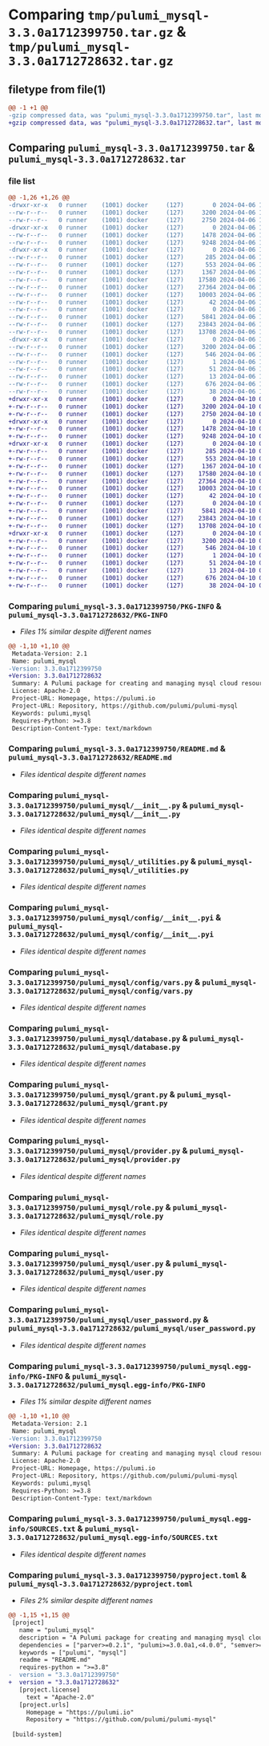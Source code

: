 # Comparing `tmp/pulumi_mysql-3.3.0a1712399750.tar.gz` & `tmp/pulumi_mysql-3.3.0a1712728632.tar.gz`

## filetype from file(1)

```diff
@@ -1 +1 @@
-gzip compressed data, was "pulumi_mysql-3.3.0a1712399750.tar", last modified: Sat Apr  6 10:46:09 2024, max compression
+gzip compressed data, was "pulumi_mysql-3.3.0a1712728632.tar", last modified: Wed Apr 10 06:02:11 2024, max compression
```

## Comparing `pulumi_mysql-3.3.0a1712399750.tar` & `pulumi_mysql-3.3.0a1712728632.tar`

### file list

```diff
@@ -1,26 +1,26 @@
-drwxr-xr-x   0 runner    (1001) docker     (127)        0 2024-04-06 10:46:09.601547 pulumi_mysql-3.3.0a1712399750/
--rw-r--r--   0 runner    (1001) docker     (127)     3200 2024-04-06 10:46:09.601547 pulumi_mysql-3.3.0a1712399750/PKG-INFO
--rw-r--r--   0 runner    (1001) docker     (127)     2750 2024-04-06 10:46:02.000000 pulumi_mysql-3.3.0a1712399750/README.md
-drwxr-xr-x   0 runner    (1001) docker     (127)        0 2024-04-06 10:46:09.597547 pulumi_mysql-3.3.0a1712399750/pulumi_mysql/
--rw-r--r--   0 runner    (1001) docker     (127)     1478 2024-04-06 10:46:02.000000 pulumi_mysql-3.3.0a1712399750/pulumi_mysql/__init__.py
--rw-r--r--   0 runner    (1001) docker     (127)     9248 2024-04-06 10:46:02.000000 pulumi_mysql-3.3.0a1712399750/pulumi_mysql/_utilities.py
-drwxr-xr-x   0 runner    (1001) docker     (127)        0 2024-04-06 10:46:09.601547 pulumi_mysql-3.3.0a1712399750/pulumi_mysql/config/
--rw-r--r--   0 runner    (1001) docker     (127)      285 2024-04-06 10:46:02.000000 pulumi_mysql-3.3.0a1712399750/pulumi_mysql/config/__init__.py
--rw-r--r--   0 runner    (1001) docker     (127)      553 2024-04-06 10:46:02.000000 pulumi_mysql-3.3.0a1712399750/pulumi_mysql/config/__init__.pyi
--rw-r--r--   0 runner    (1001) docker     (127)     1367 2024-04-06 10:46:02.000000 pulumi_mysql-3.3.0a1712399750/pulumi_mysql/config/vars.py
--rw-r--r--   0 runner    (1001) docker     (127)    17580 2024-04-06 10:46:02.000000 pulumi_mysql-3.3.0a1712399750/pulumi_mysql/database.py
--rw-r--r--   0 runner    (1001) docker     (127)    27364 2024-04-06 10:46:02.000000 pulumi_mysql-3.3.0a1712399750/pulumi_mysql/grant.py
--rw-r--r--   0 runner    (1001) docker     (127)    10003 2024-04-06 10:46:02.000000 pulumi_mysql-3.3.0a1712399750/pulumi_mysql/provider.py
--rw-r--r--   0 runner    (1001) docker     (127)       42 2024-04-06 10:46:02.000000 pulumi_mysql-3.3.0a1712399750/pulumi_mysql/pulumi-plugin.json
--rw-r--r--   0 runner    (1001) docker     (127)        0 2024-04-06 10:46:02.000000 pulumi_mysql-3.3.0a1712399750/pulumi_mysql/py.typed
--rw-r--r--   0 runner    (1001) docker     (127)     5841 2024-04-06 10:46:02.000000 pulumi_mysql-3.3.0a1712399750/pulumi_mysql/role.py
--rw-r--r--   0 runner    (1001) docker     (127)    23843 2024-04-06 10:46:02.000000 pulumi_mysql-3.3.0a1712399750/pulumi_mysql/user.py
--rw-r--r--   0 runner    (1001) docker     (127)    13708 2024-04-06 10:46:02.000000 pulumi_mysql-3.3.0a1712399750/pulumi_mysql/user_password.py
-drwxr-xr-x   0 runner    (1001) docker     (127)        0 2024-04-06 10:46:09.601547 pulumi_mysql-3.3.0a1712399750/pulumi_mysql.egg-info/
--rw-r--r--   0 runner    (1001) docker     (127)     3200 2024-04-06 10:46:09.000000 pulumi_mysql-3.3.0a1712399750/pulumi_mysql.egg-info/PKG-INFO
--rw-r--r--   0 runner    (1001) docker     (127)      546 2024-04-06 10:46:09.000000 pulumi_mysql-3.3.0a1712399750/pulumi_mysql.egg-info/SOURCES.txt
--rw-r--r--   0 runner    (1001) docker     (127)        1 2024-04-06 10:46:09.000000 pulumi_mysql-3.3.0a1712399750/pulumi_mysql.egg-info/dependency_links.txt
--rw-r--r--   0 runner    (1001) docker     (127)       51 2024-04-06 10:46:09.000000 pulumi_mysql-3.3.0a1712399750/pulumi_mysql.egg-info/requires.txt
--rw-r--r--   0 runner    (1001) docker     (127)       13 2024-04-06 10:46:09.000000 pulumi_mysql-3.3.0a1712399750/pulumi_mysql.egg-info/top_level.txt
--rw-r--r--   0 runner    (1001) docker     (127)      676 2024-04-06 10:46:02.000000 pulumi_mysql-3.3.0a1712399750/pyproject.toml
--rw-r--r--   0 runner    (1001) docker     (127)       38 2024-04-06 10:46:09.601547 pulumi_mysql-3.3.0a1712399750/setup.cfg
+drwxr-xr-x   0 runner    (1001) docker     (127)        0 2024-04-10 06:02:11.469155 pulumi_mysql-3.3.0a1712728632/
+-rw-r--r--   0 runner    (1001) docker     (127)     3200 2024-04-10 06:02:11.469155 pulumi_mysql-3.3.0a1712728632/PKG-INFO
+-rw-r--r--   0 runner    (1001) docker     (127)     2750 2024-04-10 06:02:05.000000 pulumi_mysql-3.3.0a1712728632/README.md
+drwxr-xr-x   0 runner    (1001) docker     (127)        0 2024-04-10 06:02:11.469155 pulumi_mysql-3.3.0a1712728632/pulumi_mysql/
+-rw-r--r--   0 runner    (1001) docker     (127)     1478 2024-04-10 06:02:05.000000 pulumi_mysql-3.3.0a1712728632/pulumi_mysql/__init__.py
+-rw-r--r--   0 runner    (1001) docker     (127)     9248 2024-04-10 06:02:05.000000 pulumi_mysql-3.3.0a1712728632/pulumi_mysql/_utilities.py
+drwxr-xr-x   0 runner    (1001) docker     (127)        0 2024-04-10 06:02:11.469155 pulumi_mysql-3.3.0a1712728632/pulumi_mysql/config/
+-rw-r--r--   0 runner    (1001) docker     (127)      285 2024-04-10 06:02:05.000000 pulumi_mysql-3.3.0a1712728632/pulumi_mysql/config/__init__.py
+-rw-r--r--   0 runner    (1001) docker     (127)      553 2024-04-10 06:02:05.000000 pulumi_mysql-3.3.0a1712728632/pulumi_mysql/config/__init__.pyi
+-rw-r--r--   0 runner    (1001) docker     (127)     1367 2024-04-10 06:02:05.000000 pulumi_mysql-3.3.0a1712728632/pulumi_mysql/config/vars.py
+-rw-r--r--   0 runner    (1001) docker     (127)    17580 2024-04-10 06:02:05.000000 pulumi_mysql-3.3.0a1712728632/pulumi_mysql/database.py
+-rw-r--r--   0 runner    (1001) docker     (127)    27364 2024-04-10 06:02:05.000000 pulumi_mysql-3.3.0a1712728632/pulumi_mysql/grant.py
+-rw-r--r--   0 runner    (1001) docker     (127)    10003 2024-04-10 06:02:05.000000 pulumi_mysql-3.3.0a1712728632/pulumi_mysql/provider.py
+-rw-r--r--   0 runner    (1001) docker     (127)       42 2024-04-10 06:02:05.000000 pulumi_mysql-3.3.0a1712728632/pulumi_mysql/pulumi-plugin.json
+-rw-r--r--   0 runner    (1001) docker     (127)        0 2024-04-10 06:02:05.000000 pulumi_mysql-3.3.0a1712728632/pulumi_mysql/py.typed
+-rw-r--r--   0 runner    (1001) docker     (127)     5841 2024-04-10 06:02:05.000000 pulumi_mysql-3.3.0a1712728632/pulumi_mysql/role.py
+-rw-r--r--   0 runner    (1001) docker     (127)    23843 2024-04-10 06:02:05.000000 pulumi_mysql-3.3.0a1712728632/pulumi_mysql/user.py
+-rw-r--r--   0 runner    (1001) docker     (127)    13708 2024-04-10 06:02:05.000000 pulumi_mysql-3.3.0a1712728632/pulumi_mysql/user_password.py
+drwxr-xr-x   0 runner    (1001) docker     (127)        0 2024-04-10 06:02:11.469155 pulumi_mysql-3.3.0a1712728632/pulumi_mysql.egg-info/
+-rw-r--r--   0 runner    (1001) docker     (127)     3200 2024-04-10 06:02:11.000000 pulumi_mysql-3.3.0a1712728632/pulumi_mysql.egg-info/PKG-INFO
+-rw-r--r--   0 runner    (1001) docker     (127)      546 2024-04-10 06:02:11.000000 pulumi_mysql-3.3.0a1712728632/pulumi_mysql.egg-info/SOURCES.txt
+-rw-r--r--   0 runner    (1001) docker     (127)        1 2024-04-10 06:02:11.000000 pulumi_mysql-3.3.0a1712728632/pulumi_mysql.egg-info/dependency_links.txt
+-rw-r--r--   0 runner    (1001) docker     (127)       51 2024-04-10 06:02:11.000000 pulumi_mysql-3.3.0a1712728632/pulumi_mysql.egg-info/requires.txt
+-rw-r--r--   0 runner    (1001) docker     (127)       13 2024-04-10 06:02:11.000000 pulumi_mysql-3.3.0a1712728632/pulumi_mysql.egg-info/top_level.txt
+-rw-r--r--   0 runner    (1001) docker     (127)      676 2024-04-10 06:02:05.000000 pulumi_mysql-3.3.0a1712728632/pyproject.toml
+-rw-r--r--   0 runner    (1001) docker     (127)       38 2024-04-10 06:02:11.469155 pulumi_mysql-3.3.0a1712728632/setup.cfg
```

### Comparing `pulumi_mysql-3.3.0a1712399750/PKG-INFO` & `pulumi_mysql-3.3.0a1712728632/PKG-INFO`

 * *Files 1% similar despite different names*

```diff
@@ -1,10 +1,10 @@
 Metadata-Version: 2.1
 Name: pulumi_mysql
-Version: 3.3.0a1712399750
+Version: 3.3.0a1712728632
 Summary: A Pulumi package for creating and managing mysql cloud resources.
 License: Apache-2.0
 Project-URL: Homepage, https://pulumi.io
 Project-URL: Repository, https://github.com/pulumi/pulumi-mysql
 Keywords: pulumi,mysql
 Requires-Python: >=3.8
 Description-Content-Type: text/markdown
```

### Comparing `pulumi_mysql-3.3.0a1712399750/README.md` & `pulumi_mysql-3.3.0a1712728632/README.md`

 * *Files identical despite different names*

### Comparing `pulumi_mysql-3.3.0a1712399750/pulumi_mysql/__init__.py` & `pulumi_mysql-3.3.0a1712728632/pulumi_mysql/__init__.py`

 * *Files identical despite different names*

### Comparing `pulumi_mysql-3.3.0a1712399750/pulumi_mysql/_utilities.py` & `pulumi_mysql-3.3.0a1712728632/pulumi_mysql/_utilities.py`

 * *Files identical despite different names*

### Comparing `pulumi_mysql-3.3.0a1712399750/pulumi_mysql/config/__init__.pyi` & `pulumi_mysql-3.3.0a1712728632/pulumi_mysql/config/__init__.pyi`

 * *Files identical despite different names*

### Comparing `pulumi_mysql-3.3.0a1712399750/pulumi_mysql/config/vars.py` & `pulumi_mysql-3.3.0a1712728632/pulumi_mysql/config/vars.py`

 * *Files identical despite different names*

### Comparing `pulumi_mysql-3.3.0a1712399750/pulumi_mysql/database.py` & `pulumi_mysql-3.3.0a1712728632/pulumi_mysql/database.py`

 * *Files identical despite different names*

### Comparing `pulumi_mysql-3.3.0a1712399750/pulumi_mysql/grant.py` & `pulumi_mysql-3.3.0a1712728632/pulumi_mysql/grant.py`

 * *Files identical despite different names*

### Comparing `pulumi_mysql-3.3.0a1712399750/pulumi_mysql/provider.py` & `pulumi_mysql-3.3.0a1712728632/pulumi_mysql/provider.py`

 * *Files identical despite different names*

### Comparing `pulumi_mysql-3.3.0a1712399750/pulumi_mysql/role.py` & `pulumi_mysql-3.3.0a1712728632/pulumi_mysql/role.py`

 * *Files identical despite different names*

### Comparing `pulumi_mysql-3.3.0a1712399750/pulumi_mysql/user.py` & `pulumi_mysql-3.3.0a1712728632/pulumi_mysql/user.py`

 * *Files identical despite different names*

### Comparing `pulumi_mysql-3.3.0a1712399750/pulumi_mysql/user_password.py` & `pulumi_mysql-3.3.0a1712728632/pulumi_mysql/user_password.py`

 * *Files identical despite different names*

### Comparing `pulumi_mysql-3.3.0a1712399750/pulumi_mysql.egg-info/PKG-INFO` & `pulumi_mysql-3.3.0a1712728632/pulumi_mysql.egg-info/PKG-INFO`

 * *Files 1% similar despite different names*

```diff
@@ -1,10 +1,10 @@
 Metadata-Version: 2.1
 Name: pulumi_mysql
-Version: 3.3.0a1712399750
+Version: 3.3.0a1712728632
 Summary: A Pulumi package for creating and managing mysql cloud resources.
 License: Apache-2.0
 Project-URL: Homepage, https://pulumi.io
 Project-URL: Repository, https://github.com/pulumi/pulumi-mysql
 Keywords: pulumi,mysql
 Requires-Python: >=3.8
 Description-Content-Type: text/markdown
```

### Comparing `pulumi_mysql-3.3.0a1712399750/pulumi_mysql.egg-info/SOURCES.txt` & `pulumi_mysql-3.3.0a1712728632/pulumi_mysql.egg-info/SOURCES.txt`

 * *Files identical despite different names*

### Comparing `pulumi_mysql-3.3.0a1712399750/pyproject.toml` & `pulumi_mysql-3.3.0a1712728632/pyproject.toml`

 * *Files 2% similar despite different names*

```diff
@@ -1,15 +1,15 @@
 [project]
   name = "pulumi_mysql"
   description = "A Pulumi package for creating and managing mysql cloud resources."
   dependencies = ["parver>=0.2.1", "pulumi>=3.0.0a1,<4.0.0", "semver>=2.8.1"]
   keywords = ["pulumi", "mysql"]
   readme = "README.md"
   requires-python = ">=3.8"
-  version = "3.3.0a1712399750"
+  version = "3.3.0a1712728632"
   [project.license]
     text = "Apache-2.0"
   [project.urls]
     Homepage = "https://pulumi.io"
     Repository = "https://github.com/pulumi/pulumi-mysql"
 
 [build-system]
```

